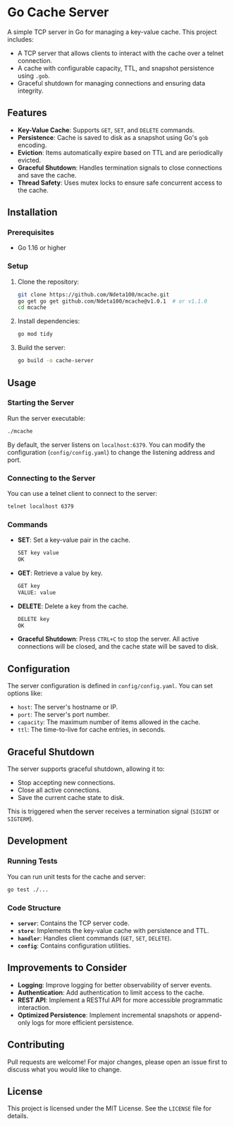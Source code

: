# Go Cache Server

A simple TCP server in Go for managing a key-value cache. This project includes:

- A TCP server that allows clients to interact with the cache over a telnet connection.
- A cache with configurable capacity, TTL, and snapshot persistence using `.gob`.
- Graceful shutdown for managing connections and ensuring data integrity.

## Features

- **Key-Value Cache**: Supports `GET`, `SET`, and `DELETE` commands.
- **Persistence**: Cache is saved to disk as a snapshot using Go's `gob` encoding.
- **Eviction**: Items automatically expire based on TTL and are periodically evicted.
- **Graceful Shutdown**: Handles termination signals to close connections and save the cache.
- **Thread Safety**: Uses mutex locks to ensure safe concurrent access to the cache.

## Installation

### Prerequisites

- Go 1.16 or higher

### Setup

1. Clone the repository:

   ```sh
   git clone https://github.com/Ndeta100/mcache.git
   go get go get github.com/Ndeta100/mcache@v1.0.1  # or v1.1.0
   cd mcache
   ```

2. Install dependencies:

   ```sh
   go mod tidy
   ```

3. Build the server:

   ```sh
   go build -o cache-server
   ```

## Usage

### Starting the Server

Run the server executable:

```sh
./mcache
```

By default, the server listens on `localhost:6379`. You can modify the configuration (`config/config.yaml`) to change the listening address and port.

### Connecting to the Server

You can use a telnet client to connect to the server:

```sh
telnet localhost 6379
```

### Commands

- **SET**: Set a key-value pair in the cache.

  ```sh
  SET key value
  OK
  ```

- **GET**: Retrieve a value by key.

  ```sh
  GET key
  VALUE: value
  ```

- **DELETE**: Delete a key from the cache.

  ```sh
  DELETE key
  OK
  ```

- **Graceful Shutdown**: Press `CTRL+C` to stop the server. All active connections will be closed, and the cache state will be saved to disk.

## Configuration

The server configuration is defined in `config/config.yaml`. You can set options like:

- `host`: The server's hostname or IP.
- `port`: The server's port number.
- `capacity`: The maximum number of items allowed in the cache.
- `ttl`: The time-to-live for cache entries, in seconds.

## Graceful Shutdown

The server supports graceful shutdown, allowing it to:

- Stop accepting new connections.
- Close all active connections.
- Save the current cache state to disk.

This is triggered when the server receives a termination signal (`SIGINT` or `SIGTERM`).

## Development

### Running Tests

You can run unit tests for the cache and server:

```sh
go test ./...
```

### Code Structure

- **`server`**: Contains the TCP server code.
- **`store`**: Implements the key-value cache with persistence and TTL.
- **`handler`**: Handles client commands (`GET`, `SET`, `DELETE`).
- **`config`**: Contains configuration utilities.

## Improvements to Consider

- **Logging**: Improve logging for better observability of server events.
- **Authentication**: Add authentication to limit access to the cache.
- **REST API**: Implement a RESTful API for more accessible programmatic interaction.
- **Optimized Persistence**: Implement incremental snapshots or append-only logs for more efficient persistence.

## Contributing

Pull requests are welcome! For major changes, please open an issue first to discuss what you would like to change.

## License

This project is licensed under the MIT License. See the `LICENSE` file for details.
